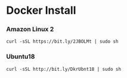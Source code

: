 # Docker Install

### Amazon Linux 2
```curl -sSL https://bit.ly/2JBOLMt | sudo sh```

### Ubuntu18
```curl -sSL http://bit.ly/DkrUbnt18 | sudo sh```
